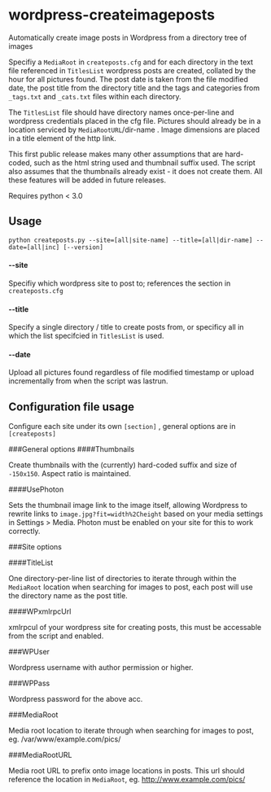 # wordpress-createimageposts

Automatically create image posts in Wordpress from a directory tree of images

Specifiy a `MediaRoot` in `createposts.cfg` and for each directory in the text file referenced in `TitlesList` wordpress posts are created, collated by the hour for all pictures found. The post date is taken from the file modified date, the post title from the directory title and the tags and categories from `_tags.txt` and `_cats.txt` files within each directory.

The `TitlesList` file should have directory names once-per-line and wordpress credentials placed in the cfg file. Pictures should already be in a location serviced by `MediaRootURL`/dir-name . Image dimensions are placed in a title element of the http link.

This first public release makes many other assumptions that are hard-coded, such as the html string used and thumbnail suffix used. The script also assumes that the thumbnails already exist - it does not create them. All these features will be added in future releases.

Requires python < 3.0

## Usage

	python createposts.py --site=[all|site-name] --title=[all|dir-name] --date=[all|inc] [--version]

#### --site

Specifiy which wordpress site to post to; references the section in `createposts.cfg`

#### --title

Specify a single directory / title to create posts from, or specificy all in which the list specifcied in `TitlesList` is used.

#### --date

Upload all pictures found regardless of file modified timestamp or upload incrementally from when the script was lastrun.

## Configuration file usage

Configure each site under its own `[section]` , general options are in `[createposts]`

###General options
####Thumbnails

Create thumbnails with the (currently) hard-coded suffix and size of `-150x150`. Aspect ratio is maintained.

####UsePhoton

Sets the thumbnail image link to the image itself, allowing Wordpress to rewrite links to `image.jpg?fit=width%2Cheight` based on your media settings in Settings > Media. Photon must be enabled on your site for this to work correctly.

###Site options

####TitleList

One directory-per-line list of directories to iterate through within the `MediaRoot` location when searching for images to post, each post will use the directory name as the post title.

####WPxmlrpcUrl

xmlrpcul of your wordpress site for creating posts, this must be accessable from the script and enabled.

###WPUser

Wordpress username with author permission or higher.

###WPPass

Wordpress password for the above acc.

###MediaRoot

Media root location to iterate through when searching for images to post, eg. /var/www/example.com/pics/


###MediaRootURL

Media root URL to prefix onto image locations in posts. This url should reference the location in `MediaRoot`, eg. http://www.example.com/pics/

